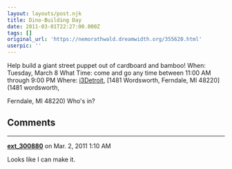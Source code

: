 ```yaml
---
layout: layouts/post.njk
title: Dino-Building Day
date: 2011-03-01T22:27:00.000Z
tags: []
original_url: 'https://nemorathwald.dreamwidth.org/355620.html'
userpic: ''
---
```

Help build a giant street puppet out of cardboard and bamboo! When: Tuesday, March 8 What Time: come and go any time between 11:00 AM through 9:00 PM Where: [i3Detroit](http://www.i3detroit.com/), [1481 Wordsworth, Ferndale, MI 48220](1481 wordsworth,

Ferndale, MI 48220) Who's in?

## Comments

---

**[ext_300880](https://www.dreamwidth.org/users/ext_300880)** on Mar. 2, 2011 1:10 AM

Looks like I can make it.
